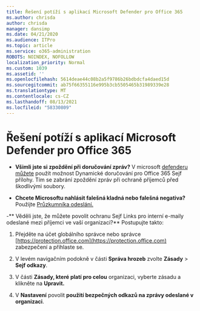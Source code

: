 ```yaml
---
title: Řešení potíží s aplikací Microsoft Defender pro Office 365
ms.author: chrisda
author: chrisda
manager: dansimp
ms.date: 04/21/2020
ms.audience: ITPro
ms.topic: article
ms.service: o365-administration
ROBOTS: NOINDEX, NOFOLLOW
localization_priority: Normal
ms.custom: 1039
ms.assetid: ''
ms.openlocfilehash: 5614deae44c08b2a5f9786b26bdbdcfa4daed15d
ms.sourcegitcommit: ab75f66355116e995b3cb5505465b31989339e28
ms.translationtype: MT
ms.contentlocale: cs-CZ
ms.lasthandoff: 08/13/2021
ms.locfileid: "58330809"
---
```

# <a name="troubleshooting-microsoft-defender-for-office-365"></a>Řešení potíží s aplikací Microsoft Defender pro Office 365

- **Všimli jste si zpoždění při doručování zpráv?** V microsoft [defenderu můžete](https://docs.microsoft.com/microsoft-365/security/office-365-security/dynamic-delivery-and-previewing) použít možnost Dynamické doručování pro Office 365 Sejf přílohy. Tím se zabrání zpoždění zpráv při ochraně příjemců před škodlivými soubory.

- **Chcete Microsoftu nahlásit falešná kladná nebo falešná negativa?** Použijte [Průzkumníka odeslání.](https://protection.office.com/reportsubmission)

-** Věděli jste, že můžete povolit ochranu Sejf Links pro interní e-maily odeslané mezi příjemci ve vaší organizaci?** Postupujte takto:

  1. Přejděte na účet globálního správce nebo správce [https://protection.office.com](https://protection.office.com) zabezpečení a přihlaste se.

  2. V levém navigačním podokně v části **Správa hrozeb** zvolte **Zásady** \> **Sejf odkazy**.

  3. V části **Zásady, které platí pro celou** organizaci, vyberte zásadu a klikněte na **Upravit.**

  4. V **Nastavení** povolit **použití bezpečných odkazů na zprávy odeslané v organizaci**.
